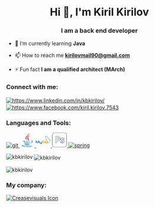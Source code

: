 <h1 align="center">Hi 👋, I'm Kiril Kirilov</h1>
<h3 align="center">I am a back end developer</h3>

- 🌱 I’m currently learning **Java**

- 📫 How to reach me **kirilovmail90@gmail.com**

- ⚡ Fun fact **I am a qualified architect (MArch)**

<h3 align="left">Connect with me:</h3>
<p align="left">
<a href="https://linkedin.com/in/https://www.linkedin.com/in/kbkirilov/" target="blank"><img align="center" src="https://raw.githubusercontent.com/rahuldkjain/github-profile-readme-generator/master/src/images/icons/Social/linked-in-alt.svg" alt="https://www.linkedin.com/in/kbkirilov/" height="30" width="40" /></a>
<a href="https://fb.com/https://www.facebook.com/kiril.kirilov.7543" target="blank"><img align="center" src="https://raw.githubusercontent.com/rahuldkjain/github-profile-readme-generator/master/src/images/icons/Social/facebook.svg" alt="https://www.facebook.com/kiril.kirilov.7543" height="30" width="40" /></a>
</p>

<h3 align="left">Languages and Tools:</h3>
<p align="left"> <a href="https://git-scm.com/" target="_blank" rel="noreferrer"> <img src="https://www.vectorlogo.zone/logos/git-scm/git-scm-icon.svg" alt="git" width="40" height="40"/> </a> <a href="https://www.java.com" target="_blank" rel="noreferrer"> <img src="https://raw.githubusercontent.com/devicons/devicon/master/icons/java/java-original.svg" alt="java" width="40" height="40"/> </a> <a href="https://www.mysql.com/" target="_blank" rel="noreferrer"> <img src="https://raw.githubusercontent.com/devicons/devicon/master/icons/mysql/mysql-original-wordmark.svg" alt="mysql" width="40" height="40"/> </a> <a href="https://www.photoshop.com/en" target="_blank" rel="noreferrer"> <img src="https://raw.githubusercontent.com/devicons/devicon/master/icons/photoshop/photoshop-line.svg" alt="photoshop" width="40" height="40"/> </a> <a href="https://spring.io/" target="_blank" rel="noreferrer"> <img src="https://www.vectorlogo.zone/logos/springio/springio-icon.svg" alt="spring" width="40" height="40"/> </a> </p>

<p><img align="left" src="https://github-readme-stats.vercel.app/api/top-langs?username=kbkirilov&show_icons=true&locale=en&layout=compact" alt="kbkirilov" /></p>

<p>&nbsp;<img align="center" src="https://github-readme-stats.vercel.app/api?username=kbkirilov&show_icons=true&locale=en" alt="kbkirilov" /></p>

<p><img align="center" src="https://github-readme-streak-stats.herokuapp.com/?user=kbkirilov&" alt="kbkirilov" /></p>

<h3 align="left">My company:</h3>
<a href="https://www.creasevisuals.com" target="_blank">
  <img src="https://github.com/user-attachments/assets/dd24c237-fe28-42a4-aa18-688c48b16510" alt="Creasevisuals Icon" width="30" height="30">
</a>



